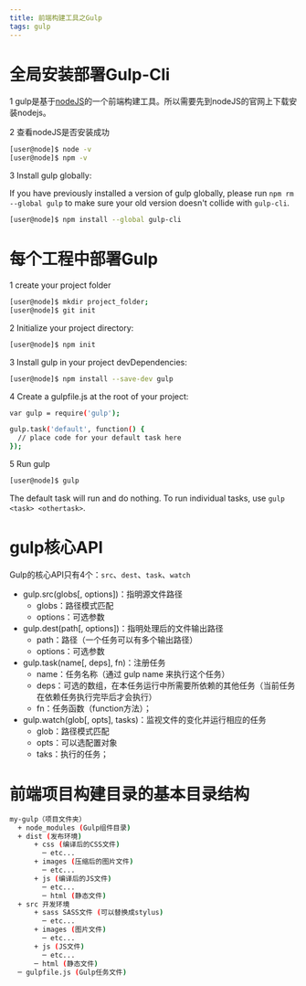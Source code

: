 ```yaml
---
title: 前端构建工具之Gulp
tags: gulp
---
```


# 全局安装部署Gulp-Cli

1 gulp是基于[nodeJS](https://nodejs.org/en/)的一个前端构建工具。所以需要先到nodeJS的官网上下载安装nodejs。

2 查看nodeJS是否安装成功

```bash
[user@node]$ node -v
[user@node]$ npm -v
```

3 Install gulp globally:

If you have previously installed a version of gulp globally, please run `npm rm --global gulp` to make sure your old version doesn't collide with `gulp-cli`.

```bash
[user@node]$ npm install --global gulp-cli
```

# 每个工程中部署Gulp

1 create your project folder

```bash
[user@node]$ mkdir project_folder;
[user@node]$ git init
```

2 Initialize your project directory:

```bash
[user@node]$ npm init
```

3 Install gulp in your project devDependencies:

```bash
[user@node]$ npm install --save-dev gulp
```

4 Create a gulpfile.js at the root of your project:

```bash
var gulp = require('gulp');

gulp.task('default', function() {
  // place code for your default task here
});
```

5 Run gulp

```bash
[user@node]$ gulp
```

The default task will run and do nothing. To run individual tasks, use `gulp <task> <othertask>`.

# gulp核心API

Gulp的核心API只有4个：`src`、`dest`、`task`、`watch`

* gulp.src(globs\[, options])：指明源文件路径
  * globs：路径模式匹配
  * options：可选参数
* gulp.dest(path\[, options])：指明处理后的文件输出路径
  * path：路径（一个任务可以有多个输出路径）
  * options：可选参数
* gulp.task(name\[, deps], fn)：注册任务
  * name：任务名称（通过 gulp name 来执行这个任务）
  * deps：可选的数组，在本任务运行中所需要所依赖的其他任务（当前任务在依赖任务执行完毕后才会执行）
  * fn：任务函数（function方法）；
* gulp.watch(glob\[, opts], tasks)：监视文件的变化并运行相应的任务
  * glob：路径模式匹配
  * opts：可以选配置对象
  * taks：执行的任务；

# 前端项目构建目录的基本目录结构

```bash
my-gulp（项目文件夹）
  + node_modules (Gulp组件目录)
  + dist (发布环境)
      + css (编译后的CSS文件)
        ─ etc...
      + images (压缩后的图片文件)
        ─ etc...
      + js (编译后的JS文件)
        ─ etc...
        ─ html (静态文件)
  + src 开发环境
      + sass SASS文件 (可以替换成stylus)
        ─ etc...
      + images (图片文件)
        ─ etc...
      + js (JS文件)
        ─ etc...
      ─ html (静态文件)
  ─ gulpfile.js (Gulp任务文件)
```
